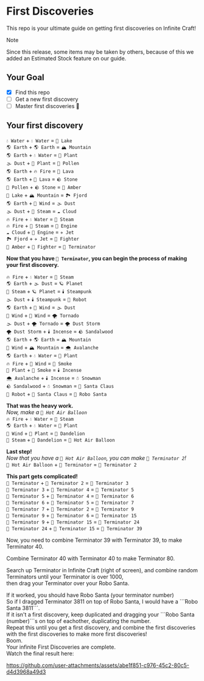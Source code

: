 # First Discoveries
This repo is your ultimate guide on getting first discoveries on Infinite Craft!
> [!NOTE]
Since this release, some items may be taken by others, because of this we added an Estimated Stock feature on our guide.
## Your Goal
- [x] Find this repo
- [ ] Get a new first discovery
- [ ] Master first discoveries 🥷
## Your first discovery
```💧 Water``` + ```💧 Water``` = ```🌊 Lake```  
```🌎 Earth``` + ```🌎 Earth``` = ```🏔️ Mountain```  
```🌎 Earth``` + ```💧 Water``` = ```🌱 Plant```  
```🌫️ Dust``` + ```🌱 Plant``` = ```🌱 Pollen```  
```🌎 Earth``` + ```🔥 Fire``` = ```🌋 Lava```  
```🌎 Earth``` + ```🌋 Lava``` = ```🪨 Stone```  
```🌱 Pollen``` + ```🪨 Stone``` = ```🌾 Amber```  
```🌊 Lake``` + ```🏔️ Mountain``` = ```🏞️ Fjord```  
```🌎 Earth``` + ```💨 Wind``` = ```🌫️ Dust```  
```🌫️ Dust``` + ```💨 Steam``` = ```☁️ Cloud```  
```🔥 Fire``` + ```💧 Water``` = ```💨 Steam```  
```🔥 Fire``` + ```💨 Steam``` = ```🚗 Engine```  
```☁️ Cloud``` + ```🚗 Engine``` = ```✈️ Jet```  
```🏞️ Fjord``` + ```✈️ Jet``` = ```🥊 Fighter```  
```🌾 Amber``` + ```🥊 Fighter``` = ```🤖 Terminator```  

**Now that you have ```🤖 Terminator```, you can begin the process of making your first discovery.**  

```🔥 Fire``` + ```💧 Water``` = ```💨 Steam```  
```🌎 Earth``` + ```🌫️ Dust``` = ```🪐 Planet```  
```💨 Steam``` + ```🪐 Planet``` = ```🕯️ Steampunk```  
```🌫️ Dust``` + ```🕯️ Steampunk``` = ```🤖 Robot```  
```🌎 Earth``` + ```💨 Wind``` = ```🌫️ Dust```  
```💨 Wind``` + ```💨 Wind``` = ```🌪️ Tornado```  
```🌫️ Dust``` + ```🌪️ Tornado``` = ```🌪️ Dust Storm```  
```🌪️ Dust Storm``` + ```🕯️ Incense``` = ```🪨 Sandalwood```  
```🌎 Earth``` + ```🌎 Earth``` = ```🏔️ Mountain```  
```💨 Wind``` + ```🏔️ Mountain``` = ```🌨️ Avalanche```  
```🌎 Earth``` + ```💧 Water``` = ```🌱 Plant```  
```🔥 Fire``` + ```💨 Wind``` = ```💨 Smoke```  
```🌱 Plant``` + ```💨 Smoke``` = ```🕯️ Incense```  
```🌨️ Avalanche``` + ```🕯️ Incense``` = ```☃️ Snowman```  
```🪨 Sandalwood``` + ```☃️ Snowman``` = ```🎅 Santa Claus```  
```🤖 Robot``` + ```🎅 Santa Claus``` = ```🤖 Robo Santa```  

**That was the heavy work.**  
_Now, make a ```🎈 Hot Air Balloon```_  
```🔥 Fire``` + ```💧 Water``` = ```💨 Steam```  
```🌎 Earth``` + ```💧 Water``` = ```🌱 Plant```  
```💨 Wind``` + ```🌱 Plant``` = ```🌼 Dandelion```  
```💨 Steam``` + ```🌼 Dandelion``` = ```🎈 Hot Air Balloon```  

**Last step!**  
_Now that you have a ```🎈 Hot Air Balloon```, you can make ```🤖 Terminator 2```!_  
```🎈 Hot Air Balloon``` + ```🤖 Terminator``` = ```🤖 Terminator 2```  

**This part gets complicated!**  
```🤖 Terminator``` + ```🤖 Terminator 2``` = ```🤖 Terminator 3```  
```🤖 Terminator 3``` + ```🤖 Terminator 4``` = ```🤖 Terminator 5```  
```🤖 Terminator 5``` + ```🤖 Terminator 4``` = ```🤖 Terminator 6```  
```🤖 Terminator 6``` + ```🤖 Terminator 5``` = ```🤖 Terminator 7```  
```🤖 Terminator 7``` + ```🤖 Terminator 2``` = ```🤖 Terminator 9```  
```🤖 Terminator 9``` + ```🤖 Terminator 6``` = ```🤖 Terminator 15```  
```🤖 Terminator 9``` + ```🤖 Terminator 15``` = ```🤖 Terminator 24```  
```🤖 Terminator 24``` + ```🤖 Terminator 15``` = ```🤖 Terminator 39```  

<p>
Now, you need to combine Terminator 39 with Terminator 39, to make Terminator 40.
<p>
Combine Terminator 40 with Terminator 40 to make Terminator 80.
<p>
Search up Terminator in Infinite Craft (right of screen), and combine random Terminators until your Terminator is over 1000, <br>
then drag your Terminator over your Robo Santa. 
<p>
If it worked, you should have Robo Santa (your terminator number)
<br>
So if I dragged Terminator 3811 on top of Robo Santa, I would have a ```Robo Santa 3811```.
<br>
If it isn't a first discovery, keep duplicated and dragging your ```Robo Santa (number)```s on top of eachother, duplicating the number.
<br>
Repeat this until you get a first discovery, and combine the first discoveries with the first discoveries to make more first discoveries!
<br>
Boom.
<br>
Your infinite First Discoveries are complete.<br>
Watch the final result here:



https://github.com/user-attachments/assets/abe1f851-c976-45c2-80c5-d4d3968a49d3



